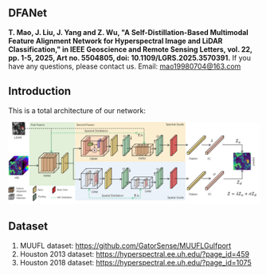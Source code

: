 ## DFANet

**T. Mao, J. Liu, J. Yang and Z. Wu, "A Self-Distillation-Based Multimodal Feature Alignment Network for Hyperspectral Image and LiDAR Classification," in IEEE Geoscience and Remote Sensing Letters, vol. 22, pp. 1-5, 2025, Art no. 5504805, doi: 10.1109/LGRS.2025.3570391.**
If you have any questions, please contact us. Email: <a href="mao19980704@163.com">mao19980704@163.com</a>

## Introduction
This is a total architecture of our network:

![DFANet Architecture](https://github.com/andyleader/DFANet/blob/48ef7ecc94f559d303a362203dc9f9ae971c2492/image.png)

## Dataset
1. MUUFL dataset: https://github.com/GatorSense/MUUFLGulfport
2. Houston 2013 dataset: https://hyperspectral.ee.uh.edu/?page_id=459
3. Houston 2018 dataset: https://hyperspectral.ee.uh.edu/?page_id=1075
